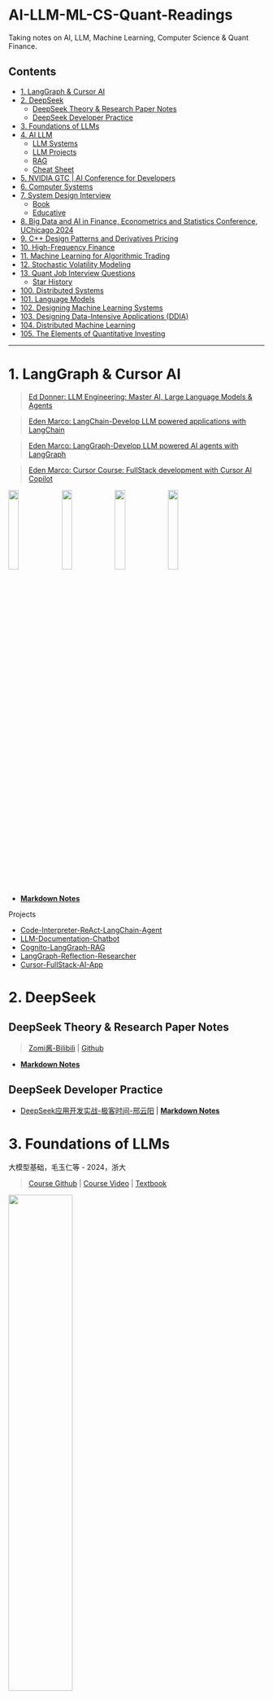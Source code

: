 
<!-- TOC --><a name="ai-ml-cs-quant-readings-notes"></a>
# AI-LLM-ML-CS-Quant-Readings

Taking notes on AI, LLM, Machine Learning, Computer Science & Quant Finance.

<!-- TOC --><a name="contents"></a>
## Contents
<!-- TOC start (generated with https://github.com/derlin/bitdowntoc) -->

- [1. LangGraph & Cursor AI](#1-langgraph-cursor-ai)
- [2. DeepSeek ](#2-deepseek)
   * [DeepSeek Theory & Research Paper Notes](#deepseek-theory-research-paper-notes)
   * [DeepSeek Developer Practice](#deepseek-developer-practice)
- [3. Foundations of LLMs](#3-foundations-of-llms)
- [4. AI LLM](#4-ai-llm)
   * [LLM Systems](#llm-systems)
   * [LLM Projects](#llm-projects)
   * [RAG](#rag)
   * [Cheat Sheet](#cheat-sheet)
- [5. NVIDIA GTC | AI Conference for Developers](#5-nvidia-gtc-ai-conference-for-developers)
- [6. Computer Systems](#6-computer-systems)
- [7. System Design Interview](#7-system-design-interview)
   * [Book](#book)
   * [Educative](#educative)
- [8. Big Data and AI in Finance, Econometrics and Statistics Conference, UChicago 2024](#8-big-data-and-ai-in-finance-econometrics-and-statistics-conference-uchicago-2024)
- [9. C++ Design Patterns and Derivatives Pricing](#9-c-design-patterns-and-derivatives-pricing)
- [10. High-Frequency Finance](#10-high-frequency-finance)
- [11. Machine Learning for Algorithmic Trading](#11-machine-learning-for-algorithmic-trading)
- [12. Stochastic Volatility Modeling](#12-stochastic-volatility-modeling)
- [13. Quant Job Interview Questions](#13-quant-job-interview-questions)
   * [Star History](#star-history)
- [100. Distributed Systems](#100-distributed-systems)
- [101. Language Models](#101-language-models)
- [102. Designing Machine Learning Systems](#102-designing-machine-learning-systems)
- [103. Designing Data-Intensive Applications (DDIA)](#103-designing-data-intensive-applications-ddia)
- [104. Distributed Machine Learning](#104-distributed-machine-learning)
- [105. The Elements of Quantitative Investing](#105-the-elements-of-quantitative-investing)

<!-- TOC end -->

---


<!-- TOC --><a name="1-langgraph-cursor-ai"></a>
# 1. LangGraph & Cursor AI

> [Ed Donner: LLM Engineering: Master AI, Large Language Models & Agents](https://www.udemy.com/course/llm-engineering-master-ai-and-large-language-models)

> [Eden Marco: LangChain-Develop LLM powered applications with LangChain](https://www.udemy.com/course/langchain/)

> [Eden Marco: LangGraph-Develop LLM powered AI agents with LangGraph](https://www.udemy.com/course/langgraph)

> [Eden Marco: Cursor Course: FullStack development with Cursor AI Copilot](https://www.udemy.com/course/cursor-ai-ide/)

<img src="https://github.com/user-attachments/assets/e5bb6fb6-9c70-42e6-9d4a-7603d9646b26" width="20%" height="20%">
<img src="https://github.com/user-attachments/assets/545885af-9c0b-431c-b8d4-cc28a0b7d64f" width="20%" height="20%">
<img src="https://github.com/user-attachments/assets/0511a3b1-a5d4-4255-8916-fc9cb2d08e99" width="20%" height="20%">
<img src="https://github.com/user-attachments/assets/71c2bd39-a1a1-410c-a541-0615e4608995" width="20%" height="20%">

- [__Markdown Notes__](https://github.com/junfanz1/AI-ML-CS-Quant-Readings/blob/main/LangChain/Projects.md)

Projects
- [Code-Interpreter-ReAct-LangChain-Agent](https://github.com/junfanz1/Code-Interpreter-ReAct-LangChain-Agent)
- [LLM-Documentation-Chatbot](https://github.com/junfanz1/LLM-Documentation-Chatbot)
- [Cognito-LangGraph-RAG](https://github.com/junfanz1/Cognito-LangGraph-RAG)
- [LangGraph-Reflection-Researcher](https://github.com/junfanz1/LangGraph-Reflection-Researcher)
- [Cursor-FullStack-AI-App](https://github.com/junfanz1/Cursor-FullStack-AI-App)

<!-- TOC --><a name="2-deepseek"></a>
# 2. DeepSeek 

<!-- TOC --><a name="deepseek-theory-research-paper-notes"></a>
## DeepSeek Theory & Research Paper Notes

> [Zomi酱-Bilibili](https://space.bilibili.com/517221395/upload/video) | [Github](https://github.com/chenzomi12/AIFoundation/)

- [__Markdown Notes__](https://github.com/junfanz1/AI-ML-CS-Quant-Readings/blob/main/DeepSeek/DeepSeek%20Theory.md)

<!-- TOC --><a name="deepseek-developer-practice"></a>
## DeepSeek Developer Practice

- [DeepSeek应用开发实战-极客时间-邢云阳](https://time.geekbang.org/column/intro/100995901) | [__Markdown Notes__](https://github.com/junfanz1/AI-ML-CS-Quant-Readings/blob/main/DeepSeek/DeepSeek%20Developer%20Practice.md)

<!-- TOC --><a name="3-foundations-of-llms"></a>
# 3. Foundations of LLMs

大模型基础，毛玉仁等 - 2024，浙大

> [Course Github](https://github.com/ZJU-LLMs/Foundations-of-LLMs) | [Course Video](https://www.bilibili.com/video/BV1PB6XYFET2) | [Textbook](https://github.com/ZJU-LLMs/Foundations-of-LLMs/blob/main/%E3%80%8A%E5%A4%A7%E6%A8%A1%E5%9E%8B%E5%9F%BA%E7%A1%80%E3%80%8B%E6%95%99%E6%9D%90/%E5%A4%A7%E6%A8%A1%E5%9E%8B%E5%9F%BA%E7%A1%80%20%E5%AE%8C%E6%95%B4%E7%89%88.pdf)

<img src="https://github.com/user-attachments/assets/0c35d5d0-f8e0-4b64-9d93-2240c628feaa" width="50%" height="50%">

- [__PDF Notes__](https://github.com/junfanz1/AI-ML-CS-Quant-Readings/blob/main/Foundations%20of%20LLMs/%E6%B5%99%E5%A4%A7%E5%A4%A7%E6%A8%A1%E5%9E%8B%E8%AF%BE%E7%AC%94%E8%AE%B0.pdf)

<!-- TOC --><a name="4-ai-llm"></a>
# 4. AI LLM

<!-- TOC --><a name="llm-systems"></a>
## LLM Systems

- [AI大模型系统实战-极客时间-Tyler](https://time.geekbang.org/column/article/852628) | [__Markdown Notes__](https://github.com/junfanz1/AI-ML-CS-Quant-Readings/blob/main/AI%20LLM/AI%20System.md)

<!-- TOC --><a name="llm-projects"></a>
## LLM Projects

- [AI大模型项目落地实战-极客时间-蓝金伟](https://time.geekbang.org/column/article/801454) | [__Markdown Notes__](https://github.com/junfanz1/AI-ML-CS-Quant-Readings/blob/main/AI%20LLM/LLM%20Project.md)
- [大模型应用开发实战-极客时间-黄佳](https://time.geekbang.org/column/intro/100764201) | [__Markdown Notes__](https://github.com/junfanz1/AI-LLM-ML-CS-Quant-Readings/blob/main/AI%20LLM/LLM%20App.md)
- [AI Agent智能体实战-极客时间-周文洋](https://time.geekbang.org/course/intro/100775901?tab=catalog) | [__Markdown Notes__](https://github.com/junfanz1/AI-LLM-ML-CS-Quant-Readings/blob/main/AI%20LLM/AI%20Agent.md)

<!-- TOC --><a name="rag"></a>
## RAG

- [RAG快速开发实战-极客时间-常扬](https://time.geekbang.org/column/intro/100804101?tab=catalog) | [__Markdown Notes__](https://github.com/junfanz1/AI-ML-CS-Quant-Readings/edit/main/AI%20LLM/RAG.md)

<!-- TOC --><a name="cheat-sheet"></a>
## Cheat Sheet

- [__Markdown Notes__](https://github.com/junfanz1/AI-ML-CS-Quant-Readings/tree/main/AI%20LLM)

<!-- TOC --><a name="5-nvidia-gtc-ai-conference-for-developers"></a>
# 5. NVIDIA GTC | AI Conference for Developers

![image](https://github.com/user-attachments/assets/73e41194-64af-45ad-9d1b-6e7f61f49f4a)


- [__GTC 2024 Notes__](https://github.com/junfanz1/AI-LLM-ML-CS-Quant-Readings/blob/main/NVIDIA%20GTC/GTC%202024.md)
- [__GTC 2025 Notes__](https://github.com/junfanz1/AI-LLM-ML-CS-Quant-Readings/blob/main/NVIDIA%20GTC/GTC%202025.md)

<!-- TOC --><a name="6-computer-systems"></a>
# 6. Computer Systems

计算机底层的秘密，陆小风 - 2023，电子工业出版社

> [Book Link](https://book.douban.com/subject/36370606/)

![image](https://github.com/user-attachments/assets/5d41a90f-1188-42d2-9a08-b5b3efc33130)


- [__PDF Notes__](https://github.com/junfanz1/Quant-Books-Notes/blob/main/Computer%20Systems/Notes%20on%20Computer%20Systems%20-%20Chinese.pdf)
  
<!-- TOC --><a name="7-system-design-interview"></a>
# 7. System Design Interview

<!-- TOC --><a name="book"></a>
## Book

System Design Interview, An Insider's Guide, Second Edition - by Alex Xu 2020, Chinese translation 2023

> [Book Link](https://www.amazon.com/System-Design-Interview-insiders-Second/dp/B08CMF2CQF)


<img src="https://github.com/user-attachments/assets/8cfad2aa-2ad3-4c97-af88-79c98f369e33" width="50%" height="50%">

- [__PDF Notes__](https://github.com/junfanz1/Quant-Books-Notes/blob/main/System%20Design/Notes%20on%20System%20Design.pdf)

<!-- TOC --><a name="educative"></a>
## Educative

- [Educative - System Design Interview](https://www.educative.io/verify-certificate/B86jYxWPP3JhA8lAZw0B2Mhr92YjJNmG5Ty) | [__PDF Notes__](https://github.com/junfanz1/CS-Online-Course-Notes/blob/main/Grokking%20the%20System%20Design%20Interview/Grokking%20the%20System%20Design%20Interview.pdf) | [__Markdown Notes__](https://github.com/junfanz1/CS-Online-Course-Notes/blob/main/Grokking%20the%20System%20Design%20Interview/Grokking%20the%20System%20Design%20Interview.md)

- [Educative - GenAI System Design](https://www.educative.io/verify-certificate/RgxzXQFQkKyYgKrGjTX1RQpE9J3vT6) | [__Markdown Notes__](https://github.com/junfanz1/AI-LLM-ML-CS-Quant-Readings/blob/main/System%20Design/GenAI%20System%20Design.md)

<!-- TOC --><a name="8-big-data-and-ai-in-finance-econometrics-and-statistics-conference-uchicago-2024"></a>
# 8. Big Data and AI in Finance, Econometrics and Statistics Conference, UChicago 2024

BDAI Conference, 2024 Oct 3-5, UChicago

<img src="https://github.com/user-attachments/assets/b1ff9d58-2deb-4caa-8370-115539c18abf" width="50%" height="50%">

> [Abstract PDF](https://github.com/junfanz1/Quant-Books-Notes/blob/main/Big%20Data%20AI%20in%20Finance%2C%20Econometrics%2C%20Statistics%20Conference%202024/BDAI-2024%20Abstracts.pdf) | [Agenda PDF](https://github.com/junfanz1/Quant-Books-Notes/blob/main/Big%20Data%20AI%20in%20Finance%2C%20Econometrics%2C%20Statistics%20Conference%202024/BDAI-2024%20Program.pdf)

- [__High Level Overview Notes PDF__](https://github.com/junfanz1/Quant-Books-Notes/blob/main/Big%20Data%20AI%20in%20Finance%2C%20Econometrics%2C%20Statistics%20Conference%202024/Big_Data_Finance_Conference_High_Level_Overview.pdf)

- [__Conference Review Notes PDF__](https://github.com/junfanz1/Quant-Books-Notes/blob/main/Big%20Data%20AI%20in%20Finance%2C%20Econometrics%2C%20Statistics%20Conference%202024/Big_Data_Finance_Conference_Notes.pdf) 

<!-- TOC --><a name="9-c-design-patterns-and-derivatives-pricing"></a>
# 9. C++ Design Patterns and Derivatives Pricing

C++ Design Patterns and Derivatives Pricing (Mathematics, Finance and Risk, Series Number 2) 2nd Edition, by M. S. Joshi

> [Book Link](https://www.amazon.com/Patterns-Derivatives-Pricing-Mathematics-Finance/dp/0521721628) 

<img src="https://github.com/user-attachments/assets/c16d6c10-2dbf-44a4-9651-3917c039d2cc" width="50%" height="50%">



- [__PDF Notes__](https://github.com/junfanz1/Quant-Books-Notes/blob/main/C%2B%2B%20Design%20Patterns%20Derivatives%20Pricing/C%2B%2B%20Design%20Patterns%20Derivatives%20Pricing.pdf) | [__Markdown Notes__](https://github.com/junfanz1/Quant-Books-Notes/blob/main/C%2B%2B%20Design%20Patterns%20Derivatives%20Pricing/C%2B%2B%20Design%20Patterns%20Derivatives%20Pricing.md)

<!-- TOC --><a name="10-high-frequency-finance"></a>
# 10. High-Frequency Finance

An Introduction to High-Frequency Finance, by Ramazan Gençay, et al.

> [Book Link](https://www.amazon.com/Introduction-High-Frequency-Finance-Ramazan-Gen%C3%A7ay/dp/0122796713)

<img src="https://github.com/user-attachments/assets/587c8e69-f785-4137-b9f6-c809bb87bb90" width="50%" height="50%">

- [__PDF Notes__](https://github.com/junfanz1/Quant-Books-Notes/blob/main/An%20Intro%20to%20High-Frequency%20Finance/Notes%20on%20An%20Introduction%20to%20High-Frequency%20Finance.pdf) | [__Markdown Notes__](https://github.com/junfanz1/Quant-Books-Notes/blob/main/An%20Intro%20to%20High-Frequency%20Finance/An%20Introduction%20to%20High-Frequency%20Financ.md)



<!-- TOC --><a name="11-machine-learning-for-algorithmic-trading"></a>
# 11. Machine Learning for Algorithmic Trading

Machine Learning for Algorithmic Trading: Predictive models to extract signals from market and alternative data for systematic trading strategies with Python, 2nd Edition Paperback – by Stefan Jansen 2020 

> [Book Link](https://www.amazon.com/Machine-Learning-Algorithmic-Trading-alternative/dp/1839217715)


<img src="https://github.com/user-attachments/assets/5c2a9362-211e-4372-ac51-1653031e5f7b" width="50%" height="50%">

- [__PDF Notes__](https://github.com/junfanz1/Quant-Books-Notes/blob/main/ML%20for%20Algorithmic%20Trading/Notes%20on%20Machine%20Learning%20for%20Algorithmic%20Trading.pdf) | [__Markdown Notes__](https://github.com/junfanz1/Quant-Books-Notes/blob/main/ML%20for%20Algorithmic%20Trading/Notes%20on%20Machine%20Learning%20for%20Algorithmic%20Trading.md)

<!-- TOC --><a name="12-stochastic-volatility-modeling"></a>
# 12. Stochastic Volatility Modeling

Stochastic Volatility Modeling (Chapman and Hall/CRC Financial Mathematics Series) 1st Edition, by Lorenzo Bergomi

> [Book Link](https://www.amazon.com/Stochastic-Volatility-Modeling-Financial-Mathematics/dp/1482244063)

<img src="https://github.com/user-attachments/assets/6c275c02-a757-49bc-9417-d7be1fc709df" width="50%" height="50%">

- [__PDF Char 1 Intro__](https://github.com/junfanz1/Quant-Books-Notes/blob/main/Stochastic%20Volatility%20Modeling/Stochastic%20Volatility%20Modeling%20-%20Char%201%20Introduction%20Notes.pdf) | [__Markdown Char 1 Intro__](https://github.com/junfanz1/Quant-Books-Notes/blob/main/Stochastic%20Volatility%20Modeling/Stochastic%20Volatility%20Modeling%20-%20Char%201%20Introduction%20Notes.md)
  
- [__PDF Char 2 Local Vol__](https://github.com/junfanz1/Quant-Books-Notes/blob/main/Stochastic%20Volatility%20Modeling/Stochastic%20Volatility%20Modeling%20-%20Char%202%20Local%20Volatility%20Notes.pdf) | [__Markdown Char 2 Local Vol__](https://github.com/junfanz1/Quant-Books-Notes/blob/main/Stochastic%20Volatility%20Modeling/Stochastic%20Volatility%20Modeling%20-%20Char%202%20Local%20Volatility%20Notes.md)

<!-- TOC --><a name="13-quant-job-interview-questions"></a>
# 13. Quant Job Interview Questions

Quant Job Interview Questions and Answers (Second Edition) – by Mark Joshi 2013 

> [Book Link](https://www.amazon.com/Quant-Interview-Questions-Answers-Second/dp/0987122827)

<img src="https://github.com/user-attachments/assets/8051e593-da43-4b72-95c3-02a1fb9d5b95" width="50%" height="50%">

- [__Markdown Notes__](https://github.com/junfanz1/Quant-Books-Notes/blob/main/Quant%20Job%20Interview%20Q%26A/Quant%20Essentials%20Takeaways.md)

- [__Cloud Platform PDF Notes__](https://github.com/junfanz1/AI-ML-CS-Quant-Readings/blob/main/Quant%20Job%20Interview%20Q%26A/Cloud.pdf)

- [__Quant PDF Notes__](https://github.com/junfanz1/AI-ML-CS-Quant-Readings/blob/main/Quant%20Job%20Interview%20Q%26A/Quant.pdf)

- [__FX Exotic Derivatives PDF Notes__](https://github.com/junfanz1/AI-ML-CS-Quant-Readings/blob/main/Quant%20Job%20Interview%20Q%26A/FX%20Exotic%20Derivatives.pdf)

- [__Risk Methodologies PDF Notes__](https://github.com/junfanz1/AI-ML-CS-Quant-Readings/blob/main/Quant%20Job%20Interview%20Q%26A/Risk%20Methodologies.pdf)


---

Connect me: 
[LinkedIn](https://www.linkedin.com/in/junfan-zhu/)

Leave a message to me:
[junfanzhu98@gmail.com](mailto:junfanzhu98@gmail.com)

---

<!-- TOC --><a name="star-history"></a>
## Star History

[![Star History Chart](https://api.star-history.com/svg?repos=junfanz1/AI-ML-CS-Quant-Readings&type=Date)](https://star-history.com/#junfanz1/AI-ML-CS-Quant-Readings&Date)

Future Readings:

<!-- TOC --><a name="100-distributed-systems"></a>
# 100. Distributed Systems

深入理解分布式系统，唐伟志 - 2022，电子工业出版社

> [Book Link](https://book.douban.com/subject/35794814/)

<!-- TOC --><a name="101-language-models"></a>
# 101. Language Models

预训练语言模型，邵浩 刘一烽 - 2021，电子工业出版社

> [Book Link](https://book.douban.com/subject/35458428/)

<!-- TOC --><a name="102-designing-machine-learning-systems"></a>
# 102. Designing Machine Learning Systems

Designing Machine Learning Systems: An Iterative Process for Production-Ready Applications - by Chip Huyen

> [Book Link](https://www.amazon.com/Designing-Machine-Learning-Systems-Production-Ready/dp/1098107969)

<!-- TOC --><a name="103-designing-data-intensive-applications-ddia"></a>
# 103. Designing Data-Intensive Applications (DDIA)

Designing Data-Intensive Applications: The Big Ideas Behind Reliable, Scalable, and Maintainable Systems
Book - by Martin Kleppmann

> [Book Link](https://www.amazon.com/Designing-Data-Intensive-Applications-Reliable-Maintainable/dp/1449373321)

<!-- TOC --><a name="104-distributed-machine-learning"></a>
# 104. Distributed Machine Learning

分布式机器学习，刘铁岩等 - 2018，机械工业出版社

> [Book Link](https://book.douban.com/subject/30360968/)

<!-- TOC --><a name="105-the-elements-of-quantitative-investing"></a>
# 105. The Elements of Quantitative Investing

The Elements of Quantitative Investing - by Giuseppe Paleologo 2025

> [Book Link](https://booksonfirst.com/book/9781394265459)
